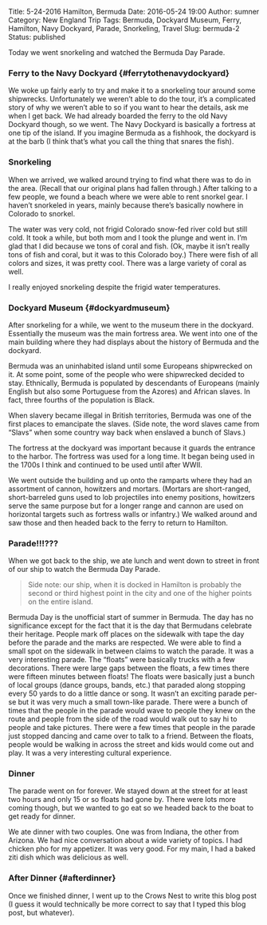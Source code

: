 Title: 5-24-2016 Hamilton, Bermuda
Date: 2016-05-24 19:00
Author: sumner
Category: New England Trip
Tags: Bermuda, Dockyard Museum, Ferry, Hamilton, Navy Dockyard, Parade, Snorkeling, Travel
Slug: bermuda-2
Status: published

Today we went snorkeling and watched the Bermuda Day Parade.

### Ferry to the Navy Dockyard {#ferrytothenavydockyard}

We woke up fairly early to try and make it to a snorkeling tour around
some shipwrecks. Unfortunately we weren’t able to do the tour, it’s a
complicated story of why we weren’t able to so if you want to hear the
details, ask me when I get back. We had already boarded the ferry to the
old Navy Dockyard though, so we went. The Navy Dockyard is basically a
fortress at one tip of the island. If you imagine Bermuda as a fishhook,
the dockyard is at the barb (I think that’s what you call the thing that
snares the fish).

### Snorkeling

When we arrived, we walked around trying to find what there was to do in
the area. (Recall that our original plans had fallen through.) After
talking to a few people, we found a beach where we were able to rent
snorkel gear. I haven’t snorkeled in years, mainly because there’s
basically nowhere in Colorado to snorkel.

The water was very cold, not frigid Colorado snow-fed river cold but
still cold. It took a while, but both mom and I took the plunge and went
in. I’m glad that I did because we tons of coral and fish. (Ok, maybe it
isn’t really tons of fish and coral, but it was to this Colorado boy.)
There were fish of all colors and sizes, it was pretty cool. There was a
large variety of coral as well.

I really enjoyed snorkeling despite the frigid water temperatures.

### Dockyard Museum {#dockyardmuseum}

After snorkeling for a while, we went to the museum there in the
dockyard. Essentially the museum was the main fortress area. We went
into one of the main building where they had displays about the history
of Bermuda and the dockyard.

Bermuda was an uninhabited island until some Europeans shipwrecked on
it. At some point, some of the people who were shipwrecked decided to
stay. Ethnically, Bermuda is populated by descendants of Europeans
(mainly English but also some Portuguese from the Azores) and African
slaves. In fact, three fourths of the population is Black.

When slavery became illegal in British territories, Bermuda was one of
the first places to emancipate the slaves. (Side note, the word slaves
came from “Slavs” when some country way back when enslaved a bunch of
Slavs.)

The fortress at the dockyard was important because it guards the
entrance to the harbor. The fortress was used for a long time. It began
being used in the 1700s I think and continued to be used until after
WWII.

We went outside the building and up onto the ramparts where they had an
assortment of cannon, howitzers and mortars. (Mortars are short-ranged,
short-barreled guns used to lob projectiles into enemy positions,
howitzers serve the same purpose but for a longer range and cannon are
used on horizontal targets such as fortress walls or infantry.) We
walked around and saw those and then headed back to the ferry to return
to Hamilton.

### Parade!!!???

When we got back to the ship, we ate lunch and went down to street in
front of our ship to watch the Bermuda Day Parade.

> Side note: our ship, when it is docked in Hamilton is probably the
> second or third highest point in the city and one of the higher points
> on the entire island.

Bermuda Day is the unofficial start of summer in Bermuda. The day has no
significance except for the fact that it is the day that Bermudans
celebrate their heritage. People mark off places on the sidewalk with
tape the day before the parade and the marks are respected. We were able
to find a small spot on the sidewalk in between claims to watch the
parade. It was a very interesting parade. The “floats” were basically
trucks with a few decorations. There were large gaps between the floats,
a few times there were fifteen minutes between floats! The floats were
basically just a bunch of local groups (dance groups, bands, etc.) that
paraded along stopping every 50 yards to do a little dance or song. It
wasn’t an exciting parade per-se but it was very much a small town-like
parade. There were a bunch of times that the people in the parade would
wave to people they knew on the route and people from the side of the
road would walk out to say hi to people and take pictures. There were a
few times that people in the parade just stopped dancing and came over
to talk to a friend. Between the floats, people would be walking in
across the street and kids would come out and play. It was a very
interesting cultural experience.

### Dinner

The parade went on for forever. We stayed down at the street for at
least two hours and only 15 or so floats had gone by. There were lots
more coming though, but we wanted to go eat so we headed back to the
boat to get ready for dinner.

We ate dinner with two couples. One was from Indiana, the other from
Arizona. We had nice conversation about a wide variety of topics. I had
chicken pho for my appetizer. It was very good. For my main, I had a
baked ziti dish which was delicious as well.

### After Dinner {#afterdinner}

Once we finished dinner, I went up to the Crows Nest to write this blog
post (I guess it would technically be more correct to say that I typed
this blog post, but whatever).
